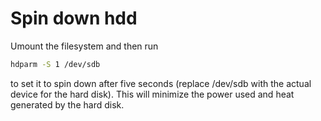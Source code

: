 # Spin down hdd

Umount the filesystem and then run

```bash
hdparm -S 1 /dev/sdb
```

to set it to spin down after five seconds (replace /dev/sdb with the actual device for the hard disk).
This will minimize the power used and heat generated by the hard disk.


